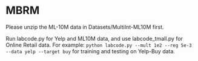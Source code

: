 # MBRM

Please unzip the ML-10M data in Datasets/MultiInt-ML10M first.

Run labcode.py for Yelp and ML10M data, and use labcode_tmall.py for Online Retail data. For example:
`
python labcode.py --mult 1e2 --reg 5e-3 --data yelp --target buy
`
for training and testing on Yelp-Buy data.
